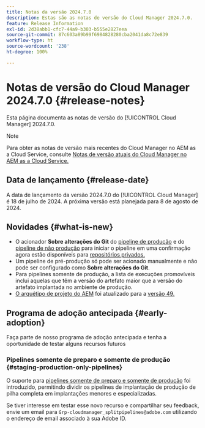 ```yaml
---
title: Notas da versão 2024.7.0
description: Estas são as notas de versão do Cloud Manager 2024.7.0.
feature: Release Information
exl-id: 2d38abb1-cfc7-44a9-b303-b555e2827eea
source-git-commit: 87c603a89b99f6984828280cba2041da8c72e839
workflow-type: ht
source-wordcount: '238'
ht-degree: 100%

---
```



# Notas de versão do Cloud Manager 2024.7.0 {#release-notes}

Esta página documenta as notas de versão do [!UICONTROL Cloud Manager] 2024.7.0.

>[!NOTE]
>
>Para obter as notas de versão mais recentes do Cloud Manager no AEM as a Cloud Service, consulte [Notas de versão atuais do Cloud Manager no AEM as a Cloud Service.](https://experienceleague.adobe.com/docs/experience-manager-cloud-service/content/implementing/using-cloud-manager/release-notes-cloud-manager/release-notes-cm-current.html?lang=pt-BR)

## Data de lançamento {#release-date}

A data de lançamento da versão 2024.7.0 do [!UICONTROL Cloud Manager] é 18 de julho de 2024. A próxima versão está planejada para 8 de agosto de 2024.

## Novidades {#what-is-new}

* O acionador **Sobre alterações do Git** do [pipeline de produção](/help/using/production-pipelines.md#adding-production-pipeline) e do [pipeline de não produção](/help/using/non-production-pipelines.md#adding-non-production-pipeline) para iniciar o pipeline em uma confirmação agora estão disponíveis para [repositórios privados.](/help/managing-code/private-repositories.md)
* Um pipeline de pré-produção só pode ser acionado manualmente e não pode ser configurado como **Sobre alterações do Git**.
* Para pipelines somente de produção, a lista de execuções promovíveis inclui aquelas que têm a versão do artefato maior que a versão do artefato implantada no ambiente de produção.
* [O arquétipo de projeto do AEM](https://experienceleague.adobe.com/docs/experience-manager-core-components/using/developing/archetype/overview.html?lang=pt-BR) foi atualizado para a [versão 49.](https://github.com/adobe/aem-project-archetype/tree/aem-project-archetype-49)


## Programa de adoção antecipada {#early-adoption}

Faça parte de nosso programa de adoção antecipada e tenha a oportunidade de testar alguns recursos futuros

### Pipelines somente de preparo e somente de produção {#staging-production-only-pipelines}

O suporte para [pipelines somente de preparo e somente de produção](/help/using/stage-prod-only.md) foi introduzido, permitindo dividir os pipelines de implantação de produção de pilha completa em implantações menores e especializadas.

Se tiver interesse em testar esse novo recurso e compartilhar seu feedback, envie um email para `Grp-cloudmanager_splitpipelines@adobe.com` utilizando o endereço de email associado à sua Adobe ID.
